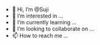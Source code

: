 - 👋 Hi, I’m @Suji
- 👀 I’m interested in ...
- 🌱 I’m currently learning ...
- 💞️ I’m looking to collaborate on ...
- 📫 How to reach me ...

<!---
Suji/Suji is a ✨ special ✨ repository because its `README.md` (this file) appears on your GitHub profile.
You can click the Preview link to take a look at your changes.
--->
